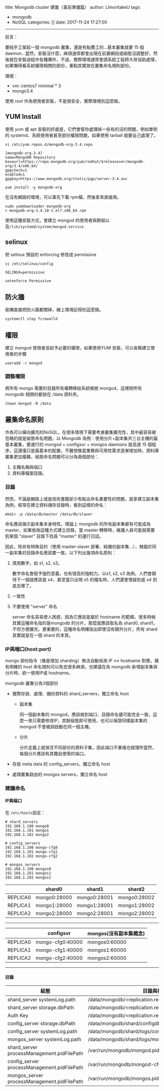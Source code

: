 title: Mongodb cluster 建置（事前準備篇）
author: LImoritakeU
tags:
  - mongodb
  - NoSQL
categories: []
date: 2017-11-24 17:27:00
---
前言：

要純手工架起一個 mongodb 叢集，還是有點費工的...基本叢集就要 15 個 daemon...當然，安裝沒什麼，麻煩通常都會出現在前置網段或組態沒調整好，然後就在安裝過程中各種爆炸，不過，實際環境通常會請系統工程師大哥協助處理，如果懶得看系統權限相關的部份，重點其實放在叢集命名規則部份。



環境：
- vm: centos7 minimal * 3
- mongo3.4

使用 root 作為使用者安裝，不是很安全，實際環境別這麼做。


## YUM Install

使用 yum 或 apt 安裝的好處是，它們會幫你處理掉一些有的沒的問題，例如單例的 systemd、系統使用者甚至部份權限問題，如果使用 tarball 就要自己處理了。

`vi /etc/yum.repos.d/mongodb-org-3.4.repo`

```
[mongodb-org-3.4]
name=MongoDB Repository
baseurl=https://repo.mongodb.org/yum/redhat/$releasever/mongodb-org/3.4/x86_64/
gpgcheck=1
enabled=1
gpgkey=https://www.mongodb.org/static/pgp/server-3.4.asc
```
`yum install -y mongodb-org`

在沒有網路的環境，可以事先下載 rpm檔，然後拿來直接用。

```
sudo yumdownloader mongodb-org
> mongodb-org-3.4.10-1.el7.x86_64.rpm
```





使用這種安裝方式，會建立 mongod 的使用者與群組以及`/lib/systemd/system/mongod.service`

## selinux 

把 selinux 預設的 enforcing 修改成 permissive

`vi /etc/selinux/config`

```
SELINUX=permissive
```

`setenforce Permissive`

## 防火牆

偷懶直接把防火牆都關掉，線上環境記得別這麼搞。

```
systemctl stop firewalld
```

## 權限

建立 mongod 使用者並給予必要的權限，如果使用YUM 安裝，可以省略建立使用者的步驟

`useradd -r mongod`

### 調整權限

將所有 mongo 需要的目錄所有權轉移給系統帳號 mongod，這裡把所有mongodb 相關的都放在 /data 資料夾。

`chown mongod -R /data`

## 叢集命名原則

作為可以橫向擴充的NoSQL，在很多情境下需要考慮叢集擴充性，其中最容易被忽略的就是組態命名問題，以 Mongodb 為例：使用分片+副本集共三台主機的最基本叢集，要運行的 mongod + configsvr + mongos daemons 就高達 15 個程序，這還僅只是最基本的配置，不難想像當業務與可用性需求逐漸增加時，資料庫叢集更加複雜，組態命名問題可以分為兩個部份：

1. 主機名稱與端口
2. 資料庫檔案目錄。

### 目錄

然而，不論是網路上或是技術書籍卻少有點出命名重要性的問題，就拿建立副本集為例，經常在建立資料儲存目錄時，看到這樣的命名：

```
mkdir -p /data/db/master /data/db/slaver
```

命名應該揭示副本集本身特性。理論上 mongodb 的所有副本集都有可能成為 master，如果依詢這種方式建立目錄，當 master 轉移時，維護人員可能就需要到某個 "slaver" 目錄下找尋 "master" 的運行日誌。

因此，除非有特殊目的（使用 master-slaver 部署、純備份副本集...），隸屬於同一副本集的目錄命名應該要一致，以下列出幾項命名原則：

1. 慎用數字，如 s1, s2, s3。

   數字命名會賦予強烈意義，也有很高的強制力，以s1, s2, s3 為例，人們會期待下一個就應該是 s4，甚至當只出現 s5 的檔名時，人們還會懷疑到底 s4 到底去哪了。

2. 一致性

3. 不要使用 "server" 命名

   server 命名容易使人困惑，因為它應該是屬於 hostname 的範疇，很多時候其實這種命名指的是mongodb 的分片，那麼就應該取名為  shard0, shard1，不但方便擴充，更重要的，這種命名明確指出即使沒有額外分片，所有 shard 其實就是在一個 shard 的本質。

### IP與端口(host:port)

mongo 部份指令（像是增加 sharding）無法自動偵測 IP <-> hostname 對應，擁有明確的 host 命名規則可以免去很多麻煩，也建議在為 mongodb 新增副本集與分片時，統一使用IP或 hostname。

mongodb 叢集分為3個部份

- 實際存放、處理、備份資料的 shard_servers，獨立命名 host

  - 副本集

    同一個副本集的 mongod，應該做到端口、目錄命名儘可能完全一致，這麼一來只需要修改IP，其餘組態即可使用，也可以保證同樣副本集的 mongod 不會被誤啟動在同一個主機。

  - 分片

    分片定義上就保含不同部份的資料子集，因此端口不重複也就理所當然，每個分片應該有其獨自使用的端口。

- 存放 meta data 的 config_servers，獨立命名 host

- 處理叢集路由的 mongos servers，獨立命名 host

### 建議命名

#### IP與端口

在 `/etc/hosts`設定：

```
# shard_servers
192.168.1.100 mongo0
192.168.1.101 mongo1
192.168.1.102 mongo2

# config_servers
192.168.1.100 mongo-cfg0
192.168.1.101 mongo-cfg1
192.168.1.102 mongo-cfg2

# mongos_servers
192.168.1.100 mongos0
192.168.1.101 mongos1
192.168.1.102 mongos2
```

|          | shard0       | shard1       | shard2       |
| -------- | ------------ | ------------ | ------------ |
| REPLICA0 | mongo0:28000 | mongo0:28001 | mongo0:28002 |
| REPLICA1 | mongo1:28000 | mongo1:28001 | mongo1:28002 |
| REPLICA2 | mongo2:28000 | mongo2:28001 | mongo2:28002 |

---

|          | configsvr        | mongos(沒有副本集概念) |
| -------- | ---------------- | --------------- |
| REPLICA0 | mongo-cfg0:40000 | mongos0:60000   |
| REPLICA1 | mongo-cfg1:40000 | mongos1:60000   |
| REPLICA2 | mongo-cfg2:40000 | mongos2:60000   |

---

#### 目錄

| 組態                                       | 目錄與檔案                                    |
| ---------------------------------------- | ---------------------------------------- |
| shard_server systemLog.path              | /data/mongodb/<replication.replSetName>/logs/shard.log |
| shard_server storage.dbPath              | /data/mongodb/<replication.replSetName>/data |
| Auth Key                                 | /data/mongodb/<replication.replSetName>/key |
| config_server storage.dbPath             | /data/mongodb/shard/configdb             |
| config_server systemLog.path             | /data/mongodb/shard/logs/config.log      |
| mongos_server systemLog.path             | /data/mongodb/shard/logs/mongos.log      |
| shard_server processManagement.pidFilePath | /var/run/mongodb/mongod.pid              |
| config_server processManagement.pidFilePath | /var/run/mongodb/mongod-cfg.pid          |
| mongos_server processManagement.pidFilePath | /var/run/mongodb/mongos.pid              |